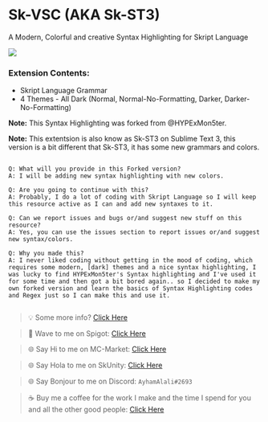 # Sk-VSC (AKA Sk-ST3)
A Modern, Colorful and creative Syntax Highlighting for Skript Language


![](https://i.imgur.com/kENtNJa.gif)

### Extension Contents:
+ Skript Language Grammar
+ 4 Themes - All Dark (Normal, Normal-No-Formatting, Darker, Darker-No-Formatting)


**Note:** This Syntax Highlighting was forked from @HYPExMon5ter.

**Note:** This extentsion is also know as Sk-ST3 on Sublime Text 3, this version is a bit different that Sk-ST3, it has some new grammars and colors.

```

Q: What will you provide in this Forked version?
A: I will be adding new syntax highlighting with new colors.

Q: Are you going to continue with this?
A: Probably, I do a lot of coding with Skript Language so I will keep this resource active as I can and add new syntaxes to it.

Q: Can we report issues and bugs or/and suggest new stuff on this resource?
A: Yes, you can use the issues section to report issues or/and suggest new syntax/colors.

Q: Why you made this?
A: I never liked coding without getting in the mood of coding, which requires some modern, [dark] themes and a nice syntax highlighting, I was lucky to find HYPExMon5ter's Syntax highlighting and I've used it for some time and then got a bit bored again.. so I decided to make my own forked version and learn the basics of Syntax Highlighting codes and Regex just so I can make this and use it.


```


> :bulb: Some more info? [Click Here](https://forums.skunity.com/resources/sk-st3-syntax-highlighting-open-source.710/) 

> :wave: Wave to me on Spigot: [Click Here](https://www.spigotmc.org/members/ayhamalali.101712/) 

> :globe_with_meridians: Say Hi to me on MC-Market: [Click Here](https://www.mc-market.org/members/46485/) 

> :globe_with_meridians: Say Hola to me on SkUnity: [Click Here](https://forums.skunity.com/members/ayham-alali.35/) 

> :globe_with_meridians: Say Bonjour to me on Discord: `AyhamAlali#2693` 

> :coffee: Buy me a coffee for the work I make and the time I spend for you and all the other good people: [Click Here](https://www.paypal.me/ayhamalali) 
